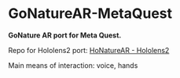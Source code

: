 # GoNatureAR-MetaQuest
**GoNature AR port for Meta Quest.**

Repo for Hololens2 port:  [HoNatureAR - Hololens2]([https://pages.github.com/](https://github.com/MinasKatsiokalis/GoNatureAR))

Main means of interaction: voice, hands
